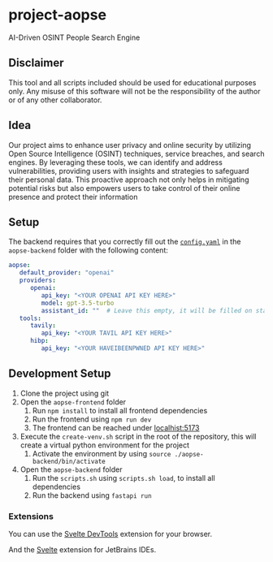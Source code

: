 # project-aopse

AI-Driven OSINT People Search Engine

## Disclaimer

This tool and all scripts included should be used for educational purposes only. Any misuse of this software will not be
the responsibility of the author or of any other collaborator.

## Idea

Our project aims to enhance user privacy and online security by utilizing Open Source
Intelligence (OSINT) techniques, service breaches, and search engines. By leveraging
these tools, we can identify and address vulnerabilities, providing users with insights and
strategies to safeguard their personal data.
This proactive approach not only helps in mitigating potential risks but also empowers
users to take control of their online presence and protect their information

## Setup

The backend requires that you correctly fill out the [`config.yaml`](./aopse-backend/config.yaml) in the `aopse-backend` folder with the following content:

```yaml
aopse:
   default_provider: "openai"
   providers:
      openai:
         api_key: "<YOUR OPENAI API KEY HERE>"
         model: gpt-3.5-turbo
         assistant_id: ""  # Leave this empty, it will be filled on start
   tools:
      tavily:
         api_key: "<YOUR TAVIL API KEY HERE>"
      hibp:
         api_key: "<YOUR HAVEIBEENPWNED API KEY HERE>"

```

## Development Setup

1. Clone the project using git
2. Open the `aopse-frontend` folder
   1. Run `npm install` to install all frontend dependencies
   2. Run the frontend using `npm run dev`
   3. The frontend can be reached under <localhist:5173>
3. Execute the `create-venv.sh` script in the root of the repository, this will create a virtual python environment for the project
   1. Activate the environment by using `source ./aopse-backend/bin/activate`
4. Open the `aopse-backend` folder
   1. Run the `scripts.sh` using `scripts.sh load`, to install all dependencies
   2. Run the backend using `fastapi run`

### Extensions

You can use the [Svelte DevTools](https://chromewebstore.google.com/detail/kfidecgcdjjfpeckbblhmfkhmlgecoff) 
extension for your browser. 

And the [Svelte](https://plugins.jetbrains.com/plugin/12375-svelte) extension for JetBrains IDEs.
